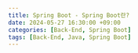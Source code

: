 ```yaml
---
title: Spring Boot - Spring Boot란?
date: 2024-05-27 16:30:00 +09:00
categories: [Back-End, Spring Boot]
tags: [Back-End, Java, Spring Boot]
---
```


